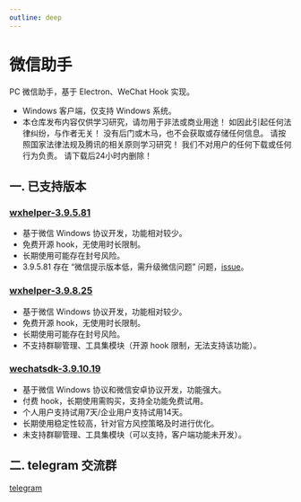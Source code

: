 ```yaml
---
outline: deep
---
```


# 微信助手

PC 微信助手，基于 Electron、WeChat Hook 实现。

* Windows 客户端，仅支持 Windows 系统。
* 本仓库发布内容仅供学习研究，请勿用于非法或商业用途！ 如因此引起任何法律纠纷，与作者无关！ 没有后门或木马，也不会获取或存储任何信息。 请按照国家法律法规及腾讯的相关原则学习研究！ 我们不对用户的任何下载或任何行为负责。 请下载后24小时内删除！

## 一. 已支持版本

### [wxhelper-3.9.5.81](https://github.com/ttttupup/wxhelper)

* 基于微信 Windows 协议开发，功能相对较少。
* 免费开源 hook，无使用时长限制。
* 长期使用可能存在封号风险。
* 3.9.5.81 存在 “微信提示版本低，需升级微信问题” 问题，[issue](https://github.com/yzqzy/wechat-assistant/issues/22)。

### [wxhelper-3.9.8.25](https://github.com/ttttupup/wxhelper)

* 基于微信 Windows 协议开发，功能相对较少。
* 免费开源 hook，无使用时长限制。
* 长期使用可能存在封号风险。
* 不支持群聊管理、工具集模块（开源 hook 限制，无法支持该功能）。

### [wechatsdk-3.9.10.19](https://github.com/WeChatAPIs/wechatAPI)

* 基于微信 Windows 协议和微信安卓协议开发，功能强大。
* 付费 hook，长期使用需购买，支持全功能免费试用。
* 个人用户支持试用7天/企业用户支持试用14天。
* 长期使用稳定性较高，针对官方风控策略及时进行优化。
* 未支持群聊管理、工具集模块（可以支持，客户端功能未开发）。

## 二. telegram 交流群

[telegram](https://t.me/wxassistant)
